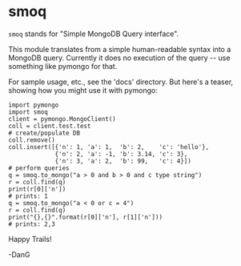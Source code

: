 smoq
====

`smoq` stands for "Simple MongoDB Query interface".

This module translates from a simple human-readable syntax
into a MongoDB query. Currently it does no execution of
the query -- use something like pymongo for that.

For sample usage, etc., see the 'docs' directory.
But here's a teaser, showing how you might use it with
pymongo:

	import pymongo
	import smoq
	client = pymongo.MongoClient()
	coll = client.test.test
	# create/populate DB
	coll.remove()
	coll.insert([{'n': 1, 'a': 1,  'b': 2,    'c': 'hello'},
	             {'n': 2, 'a': -1, 'b': 3.14, 'c': 3},
	             {'n': 3, 'a': 2,  'b': 99,   'c': 4}])
	# perform queries
	q = smoq.to_mongo("a > 0 and b > 0 and c type string")
	r = coll.find(q)
	print(r[0]['n'])
	# prints: 1
	q = smoq.to_mongo("a < 0 or c = 4")
	r = coll.find(q)
	print("{},{}".format(r[0]['n'], r[1]['n']))
	# prints: 2,3


Happy Trails!

-DanG